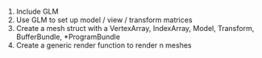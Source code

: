 1. Include GLM
2. Use GLM to set up model / view / transform matrices
3. Create a mesh struct with a VertexArray, IndexArray, Model, Transform, BufferBundle, *ProgramBundle
4. Create a generic render function to render n meshes
